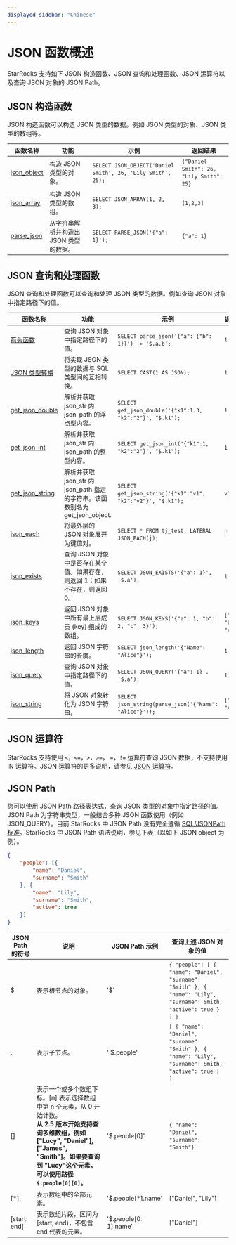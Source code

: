 ```yaml
---
displayed_sidebar: "Chinese"
---
```


# JSON 函数概述

StarRocks 支持如下 JSON 构造函数、JSON 查询和处理函数、JSON 运算符以及查询 JSON 对象的 JSON Path。

## JSON 构造函数

JSON 构造函数可以构造 JSON 类型的数据。例如 JSON 类型的对象、JSON 类型的数组等。

| 函数名称                                                     | 功能                                 | 示例                                                      | 返回结果                               |
| ------------------------------------------------------------ | ------------------------------------ | --------------------------------------------------------- | -------------------------------------- |
| [json_object](../../sql-functions/json-functions/json-constructor-functions/json_object.md) | 构造 JSON 类型的对象。                 | `SELECT JSON_OBJECT('Daniel Smith', 26, 'Lily Smith', 25);` | `{"Daniel Smith": 26, "Lily Smith": 25}` |
| [json_array](../../sql-functions/json-functions/json-constructor-functions/json_array.md)   | 构造 JSON 类型的数组。                | `SELECT JSON_ARRAY(1, 2, 3);`                                | `[1,2,3]`                                |
| [parse_json](../../sql-functions/json-functions/json-constructor-functions/parse_json.md)   | 从字符串解析并构造出 JSON 类型的数据。    | `SELECT PARSE_JSON('{"a": 1}');`                             | `{"a": 1}`                               |

## JSON 查询和处理函数

JSON 查询和处理函数可以查询和处理 JSON 类型的数据。例如查询 JSON 对象中指定路径下的值。

| 函数名称                                                     | 功能                                 | 示例                                                      | 返回结果                              |
| ------------------------------------------------------------ | ------------------------------------ | --------------------------------------------------------- | -------------------------------------- |
| [箭头函数](../../sql-functions/json-functions/json-query-and-processing-functions/arrow-function.md) | 查询 JSON 对象中指定路径下的值。                       | `SELECT parse_json('{"a": {"b": 1}}') -> '$.a.b';`         | `1`                                                            |
| [JSON 类型转换](../../sql-functions/json-functions/json-query-and-processing-functions/cast.md)| 将实现 JSON 类型的数据与 SQL 类型间的互相转换。      | `SELECT CAST(1 AS JSON);` |  `1` |
| [get_json_double](../../sql-functions/json-functions/json-query-and-processing-functions/get_json_double.md)| 解析并获取 json_str 内 json_path 的浮点型内容。      | `SELECT get_json_double('{"k1":1.3, "k2":"2"}', "$.k1");`  |  `1.3` |
| [get_json_int](../../sql-functions/json-functions/json-query-and-processing-functions/get_json_int.md)| 解析并获取 json_str 内 json_path 的整型内容。      | `SELECT get_json_int('{"k1":1, "k2":"2"}', "$.k1");` |  `1` |
| [get_json_string](../../sql-functions/json-functions/json-query-and-processing-functions/get_json_string.md)| 解析并获取 json_str 内 json_path 指定的字符串。该函数别名为 get_json_object.      | `SELECT get_json_string('{"k1":"v1", "k2":"v2"}', "$.k1");`| `v1` |
| [json_each](../../sql-functions/json-functions/json-query-and-processing-functions/json_each.md)   | 将最外层的 JSON 对象展开为键值对。      | `SELECT * FROM tj_test, LATERAL JSON_EACH(j);` | ![json_each](../../../_assets/json_each.png) |
| [json_exists](../../sql-functions/json-functions/json-query-and-processing-functions/json_exists.md)| 查询 JSON 对象中是否存在某个值。如果存在，则返回 1；如果不存在，则返回 0。 | `SELECT JSON_EXISTS('{"a": 1}', '$.a');`            | `1`                              |
| [json_keys](../../sql-functions/json-functions/json-query-and-processing-functions/json_keys.md) | 返回 JSON 对象中所有最上层成员 (key) 组成的数组。                     | `SELECT JSON_KEYS('{"a": 1, "b": 2, "c": 3}');`          | `["a", "b", "c"]`                             |
| [json_length](../../sql-functions/json-functions/json-query-and-processing-functions/json_length.md) | 返回 JSON 字符串的长度。    | `SELECT json_length('{"Name": "Alice"}');`    | `1`                       |
| [json_query](../../sql-functions/json-functions/json-query-and-processing-functions/json_query.md) | 查询 JSON 对象中指定路径下的值。                             | `SELECT JSON_QUERY('{"a": 1}', '$.a');`                    | `1`                                                            |
| [json_string](../../sql-functions/json-functions/json-query-and-processing-functions/json_string.md)   | 将 JSON 对象转化为 JSON 字符串。      | `SELECT json_string(parse_json('{"Name": "Alice"}'));` | `{"Name": "Alice"}`  |

## JSON 运算符

StarRocks 支持使用 `<`，`<=`，`>`，`>=`， `=`，`!=` 运算符查询 JSON 数据，不支持使用 IN 运算符。JSON 运算符的更多说明，请参见 [JSON 运算符](../../sql-functions/json-functions/json-operators.md)。

## JSON Path

您可以使用 JSON Path 路径表达式，查询 JSON 类型的对象中指定路径的值。JSON Path 为字符串类型，一般结合多种 JSON 函数使用（例如 JSON_QUERY）。目前 StarRocks 中 JSON Path 没有完全遵循 [SQL/JSONPath 标准](https://modern-sql.com/blog/2017-06/whats-new-in-sql-2016#json-path)。StarRocks 中 JSON Path 语法说明，参见下表（以如下 JSON object 为例）。

```JSON
{
    "people": [{
        "name": "Daniel",
        "surname": "Smith"
    }, {
        "name": "Lily",
        "surname": "Smith",
        "active": true
    }]
}
```

| JSON Path 的符号 | 说明                                                         | JSON Path 示例        | 查询上述 JSON 对象的值                                         |
| --------------- | ------------------------------------------------------------ | -------------------- | ------------------------------------------------------------ |
| $               | 表示根节点的对象。                                           | '$'                  | `{ "people": [ { "name": "Daniel", "surname": "Smith" }, { "name": "Lily", "surname": Smith, "active": true } ] }` |
| .               | 表示子节点。                                                 | ' $.people'          | `[ { "name": "Daniel", "surname": "Smith" }, { "name": "Lily", "surname": Smith, "active": true } ]` |
| []              | 表示一个或多个数组下标。[n] 表示选择数组中第 n 个元素，从 0 开始计数。<br />**从 2.5 版本开始支持查询多维数组，例如 ["Lucy", "Daniel"], ["James", "Smith"]。如果要查询到 "Lucy"这个元素，可以使用路径 `$.people[0][0]`。**| '$.people[0]' | `{ "name": "Daniel", "surname": "Smith"}` |
| [*]             | 表示数组中的全部元素。                                       | '$.people[*].name'   | ["Daniel", "Lily"]                                            |
| [start: end]     | 表示数组片段，区间为 [start, end)，不包含 end 代表的元素。       | '$.people[0: 1].name' | ["Daniel"]                                                   |
